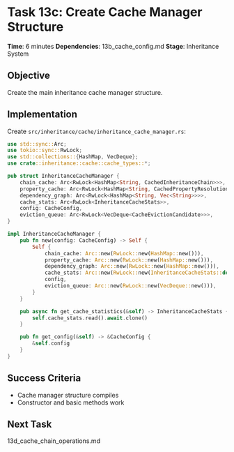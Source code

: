 # Task 13c: Create Cache Manager Structure

**Time**: 6 minutes
**Dependencies**: 13b_cache_config.md
**Stage**: Inheritance System

## Objective
Create the main inheritance cache manager structure.

## Implementation
Create `src/inheritance/cache/inheritance_cache_manager.rs`:

```rust
use std::sync::Arc;
use tokio::sync::RwLock;
use std::collections::{HashMap, VecDeque};
use crate::inheritance::cache::cache_types::*;

pub struct InheritanceCacheManager {
    chain_cache: Arc<RwLock<HashMap<String, CachedInheritanceChain>>>,
    property_cache: Arc<RwLock<HashMap<String, CachedPropertyResolution>>>,
    dependency_graph: Arc<RwLock<HashMap<String, Vec<String>>>>,
    cache_stats: Arc<RwLock<InheritanceCacheStats>>,
    config: CacheConfig,
    eviction_queue: Arc<RwLock<VecDeque<CacheEvictionCandidate>>>,
}

impl InheritanceCacheManager {
    pub fn new(config: CacheConfig) -> Self {
        Self {
            chain_cache: Arc::new(RwLock::new(HashMap::new())),
            property_cache: Arc::new(RwLock::new(HashMap::new())),
            dependency_graph: Arc::new(RwLock::new(HashMap::new())),
            cache_stats: Arc::new(RwLock::new(InheritanceCacheStats::default())),
            config,
            eviction_queue: Arc::new(RwLock::new(VecDeque::new())),
        }
    }

    pub async fn get_cache_statistics(&self) -> InheritanceCacheStats {
        self.cache_stats.read().await.clone()
    }

    pub fn get_config(&self) -> &CacheConfig {
        &self.config
    }
}
```

## Success Criteria
- Cache manager structure compiles
- Constructor and basic methods work

## Next Task
13d_cache_chain_operations.md